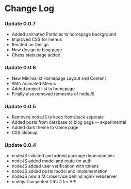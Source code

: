 # Change Log

### Update 0.0.7

- Added animated Particles to homepage background
- Improved CSS for menus
- Iterated on Design
- New design to blog page
- Chess stats page added

### Update 0.0.6

- New Minimalist Homepage Layout and Content
- With Animated Menus
- Added project list to homepage
- Finally also removed remnants of nodeJS

### Update 0.0.5

- Removed nodeJS to keep front/back seperate
- Added posts from database to blog page -- experimental
- Added dark theme to Game page
- CSS cleanup

### Update 0.0.4

- nodeJS initiated and added package dependancies
- nodeJS added model and route for auth
- nodeJS added user verification with tokens
- nodeJS added posts model and implementation
- nodeJS now a Microservice behind nginx webserver
- nodejs Completed CRUD for API
